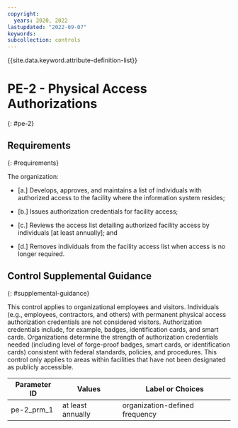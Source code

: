 ```yaml
---
copyright:
  years: 2020, 2022
lastupdated: "2022-09-07"
keywords: 
subcollection: controls
---
```



{{site.data.keyword.attribute-definition-list}}


# PE-2 - Physical Access Authorizations
{: #pe-2}

## Requirements
{: #requirements}

The organization:

- \[a.\] Develops, approves, and maintains a list of individuals with authorized access to the facility where the information system resides;

- \[b.\] Issues authorization credentials for facility access;

- \[c.\] Reviews the access list detailing authorized facility access by individuals [at least annually]; and

- \[d.\] Removes individuals from the facility access list when access is no longer required.

## Control Supplemental Guidance
{: #supplemental-guidance}

This control applies to organizational employees and visitors. Individuals (e.g., employees, contractors, and others) with permanent physical access authorization credentials are not considered visitors. Authorization credentials include, for example, badges, identification cards, and smart cards. Organizations determine the strength of authorization credentials needed (including level of forge-proof badges, smart cards, or identification cards) consistent with federal standards, policies, and procedures. This control only applies to areas within facilities that have not been designated as publicly accessible.

| Parameter ID | Values | Label or Choices |
|---|---|---|
| pe-2_prm_1 | at least annually | organization-defined frequency |


